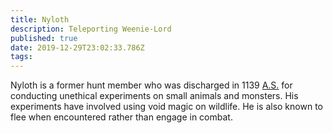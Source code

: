 ```yaml
---
title: Nyloth
description: Teleporting Weenie-Lord
published: true
date: 2019-12-29T23:02:33.786Z
tags: 
---
```


Nyloth is a former hunt member who was discharged in 1139 [A.S.](/locations#age-of-steel) for conducting unethical experiments on small animals and monsters.  His experiments have involved using void magic on wildlife.  He is also known to flee when encountered rather than engage in combat.  